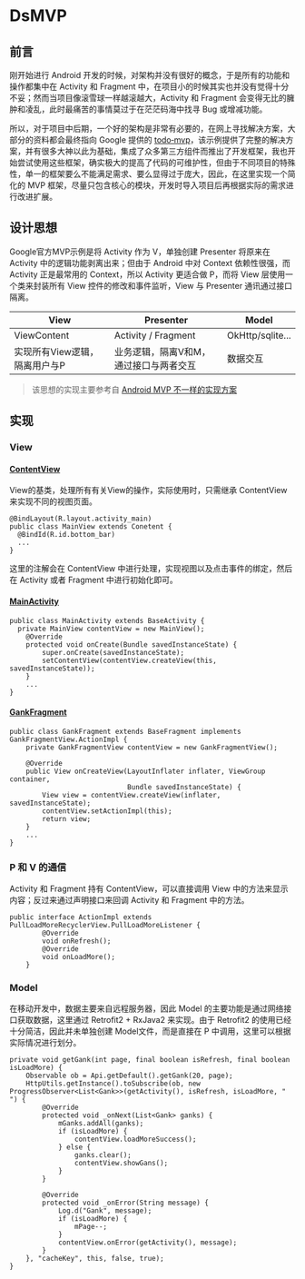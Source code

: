 # DsMVP
## 前言
刚开始进行 Android 开发的时候，对架构并没有很好的概念，于是所有的功能和操作都集中在 Activity 和 Fragment 中，在项目小的时候其实也并没有觉得十分不妥；然而当项目像滚雪球一样越滚越大，Activity 和 Fragment 会变得无比的臃肿和凌乱，此时最痛苦的事情莫过于在茫茫码海中找寻 Bug 或增减功能。

所以，对于项目中后期，一个好的架构是非常有必要的，在网上寻找解决方案，大部分的资料都会最终指向 Google 提供的 [todo‑mvp](https://github.com/googlesamples/android-architecture)，该示例提供了完整的解决方案，并有很多大神以此为基础，集成了众多第三方组件而推出了开发框架，我也开始尝试使用这些框架，确实极大的提高了代码的可维护性，但由于不同项目的特殊性，单一的框架要么不能满足需求、要么显得过于庞大，因此，在这里实现一个简化的 MVP 框架，尽量只包含核心的模块，开发时导入项目后再根据实际的需求进行改进扩展。

## 设计思想
Google官方MVP示例是将 Activity 作为 V，单独创建 Presenter 将原来在 Activity 中的逻辑功能剥离出来；但由于 Android 中对 Context 依赖性很强，而 Activity 正是最常用的 Context，所以 Activity 更适合做 P，而将 View 层使用一个类来封装所有 View 控件的修改和事件监听，View 与 Presenter 通讯通过接口隔离。

| View        | Presenter    |  Model  |
| ----- | -----  | ---- |
| ViewContent	|Activity / Fragment	|OkHttp/sqlite...|
| 实现所有View逻辑，隔离用户与P |业务逻辑，隔离V和M，通过接口与两者交互 |数据交互|

> 该思想的实现主要参考自 [Android MVP 不一样的实现方案](https://github.com/Yeamy/MVPDemo/blob/master/README.md)

## 实现
### View
#### [ContentView](https://github.com/wangenyong/dsmvp/blob/master/mvp/src/main/java/com/wangenyong/mvp/view/ContentView.java)
View的基类，处理所有有关View的操作，实际使用时，只需继承 ContentView 来实现不同的视图页面。
```
@BindLayout(R.layout.activity_main)
public class MainView extends Conetent {
  @BindId(R.id.bottom_bar)
  ...
}
```
这里的注解会在 ContentView 中进行处理，实现视图以及点击事件的绑定，然后在 Activity 或者 Fragment 中进行初始化即可。
#### [MainActivity](https://github.com/wangenyong/dsmvp/blob/master/demo/src/main/java/com/wangenyong/dsmvp/MainActivity.java)
```
public class MainActivity extends BaseActivity {
  private MainView contentView = new MainView();
    @Override
    protected void onCreate(Bundle savedInstanceState) {
        super.onCreate(savedInstanceState);
        setContentView(contentView.createView(this, savedInstanceState));
    }
    ...
}
```
#### [GankFragment](https://github.com/wangenyong/dsmvp/blob/master/demo/src/main/java/com/wangenyong/dsmvp/presentation/GankFragment.java)
```
public class GankFragment extends BaseFragment implements GankFragmentView.ActionImpl {
    private GankFragmentView contentView = new GankFragmentView();

    @Override
    public View onCreateView(LayoutInflater inflater, ViewGroup container,
                             Bundle savedInstanceState) {
        View view = contentView.createView(inflater, savedInstanceState);
        contentView.setActionImpl(this);
        return view;
    }
    ...
}
```
### P 和 V 的通信
Activity 和 Fragment 持有 ContentView，可以直接调用 View 中的方法来显示内容；反过来通过声明接口来回调 Activity 和 Fragment 中的方法。
```
public interface ActionImpl extends PullLoadMoreRecyclerView.PullLoadMoreListener {
        @Override
        void onRefresh();
        @Override
        void onLoadMore();
    }
```
### Model
在移动开发中，数据主要来自远程服务器，因此 Model 的主要功能是通过网络接口获取数据，这里通过 Retrofit2 + RxJava2 来实现。由于 Retrofit2 的使用已经十分简洁，因此并未单独创建 Model文件，而是直接在 P 中调用，这里可以根据实际情况进行划分。
```
private void getGank(int page, final boolean isRefresh, final boolean isLoadMore) {
    Observable ob = Api.getDefault().getGank(20, page);
    HttpUtils.getInstance().toSubscribe(ob, new ProgressObserver<List<Gank>>(getActivity(), isRefresh, isLoadMore, " ") {
        @Override
        protected void _onNext(List<Gank> ganks) {
            mGanks.addAll(ganks);
            if (isLoadMore) {
                contentView.loadMoreSuccess();
            } else {
                ganks.clear();
                contentView.showGans();
            }
        }

        @Override
        protected void _onError(String message) {
            Log.d("Gank", message);
            if (isLoadMore) {
                mPage--;
            }
            contentView.onError(getActivity(), message);
        }
    }, "cacheKey", this, false, true);
}
```

